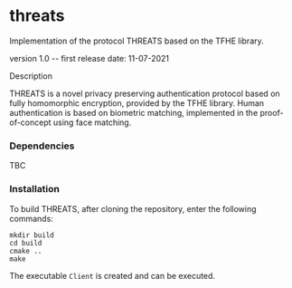 # threats
Implementation of the protocol THREATS based on the TFHE library.

version 1.0 -- first release date: 11-07-2021

Description

THREATS is a novel privacy preserving authentication protocol based on fully homomorphic encryption, provided by the TFHE library.
Human authentication is based on biometric matching, implemented in the proof-of-concept using face matching.

### Dependencies

TBC

### Installation

To build THREATS, after cloning the repository, enter the following commands:
```
mkdir build
cd build
cmake ..
make
```
The executable `Client` is created and can be executed.
